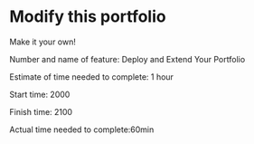 # Modify this portfolio

Make it your own! 

Number and name of feature: Deploy and Extend Your Portfolio

Estimate of time needed to complete: 1 hour

Start time: 2000

Finish time: 2100

Actual time needed to complete:60min
